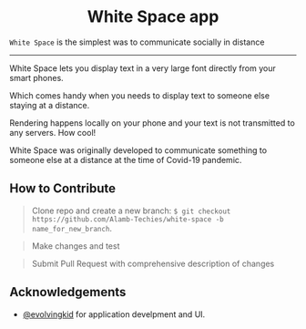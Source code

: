 # <center>White Space app</center>

`White Space` is the simplest was to communicate socially in distance

---

White Space lets you display text in a very large font directly from your smart phones.

Which comes handy when you needs to display text to someone else staying at a distance.

Rendering happens locally on your phone and your text is not transmitted to any servers. How cool!

White Space was originally developed to communicate something to someone else at a distance at the time of Covid-19 pandemic.


**How to Contribute**
---

> Clone repo and create a new branch: `$ git checkout https://github.com/Alamb-Techies/white-space -b name_for_new_branch`.

> Make changes and test

> Submit Pull Request with comprehensive description of changes


**Acknowledgements**
---
+ [@evolvingkid](https://github.com/evolvingkid) for application develpment and UI.
